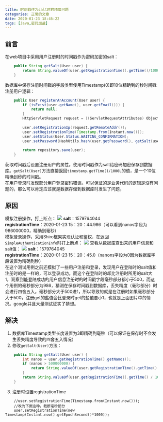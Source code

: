 ```yaml
---
title: 时间戳作为salt时的精度问题
categories: 正常的文章
date: 2020-01-23 18:46:22
tags: [Java,密码加盐]
---
```


## 前言
在web项目中采用用户注册时的时间戳作为密码加密的salt：
```java
    public String getSalt(User user) {
        return String.valueOf(user.getRegistrationTime().getTime()/1000L);
    }
```
数据库中保存注册时间戳的字段类型使用Timestamp(0)即10位精确到的秒时间戳  
注册用户逻辑：
```java
    public User registerAnAccount(User user) {
        if (isExist(user.getName(), user.getEmail())) {
            return null;
        }
        HttpServletRequest request = ((ServletRequestAttributes) Objects.requireNonNull(RequestContextHolder.getRequestAttributes())).getRequest();
        
        user.setRegistrationIp(request.getRemoteAddr());
        user.setRegistrationTime(Timestamp.from(Instant.now()));
        user.setStatus(User.Status.WAITING_CONFIRMATION);
        user.setPassword(HashUtils.hash(user.getPassword(), getSalt(user)));
        
        return repository.save(user);
    }
```
获取时间戳后设置注册用户的属性，使用时间戳作为salt给密码加密保存到数据库。`getSalt(User)`方法直接返回`timestamp.getTime()/1000L`的值，是一个10位精确到秒的时间戳。  
在用户登录时发现部分用户登录密码错误。可以保证的是业务代码的逻辑是没有问题的，那么可以肯定应该就是数据存储到数据库时发生了问题。

## 原因
模拟注册操作，打上断点：
![](https://i.loli.net/2020/03/09/6ZCRc8TYkqou275.png)
**salt**：1579764044  
**registrationTime**：2020-01-23 15：20：44.986（可以看到nanos字段为986000000，精确到毫秒）  
模拟登录操作，采用Shiro框架实现认证和鉴权，在返回`SimpleAuthenticationInfo`时打上断点：
![](https://i.loli.net/2020/03/09/LTXod9M3WJRbNFw.png)
查看从数据库查出来的用户信息和salt值：
![](https://i.loli.net/2020/03/09/7vms5kMVAgZjJW1.png)
**salt**：1579764045  
**registrationTime**：2020-01-23 15：20：45.0（nanons字段为0因为数据库字段设置为精确到秒）  
在这个测试用例之前还模拟了一些用户注册和登录，发现用户在登陆时的salt值和注册时的是一样的，可以登录成功，而这个在登陆时的却比注册时所用的salt大1，观察到能登陆成功的用户信息注册时的时间戳字段毫秒部分都小于500，而这个用例的毫秒部分为986，猜测在保存时间戳到数据库，丢失精度（毫秒部分）时会进行四舍五入，毫秒部分大于500进1，所以导致的就是在注册时如果毫秒部分大于500，注册get的盐值会比登录时get的盐值要小1，也就是上面图片中的情况。google并且大量测试证实了猜想。

## 解决
1. 数据库Timestamp类型长度设置为3即精确到毫秒（可以保证在保存时不会发生丢失精度导致的四舍五入情况）
2. 修改`getSalt(User)`方法：
```java
    public String getSalt(User user) {
        int nanos = user.getRegistrationTime().getNanos();
        if (nanos > 500000000) {
            return String.valueOf(user.getRegistrationTime().getTime() / 1000L + 1);
        }
        return String.valueOf(user.getRegistrationTime().getTime() / 1000L);
    }
```
3. 注册时设置registrationTime
```
    //user.setRegistrationTime(Timestamp.from(Instant.now()));
    //改为下面这种，截断毫秒部分
    user.setRegistrationTime(new Timestamp(Instant.now().getEpochSecond()*1000));
```